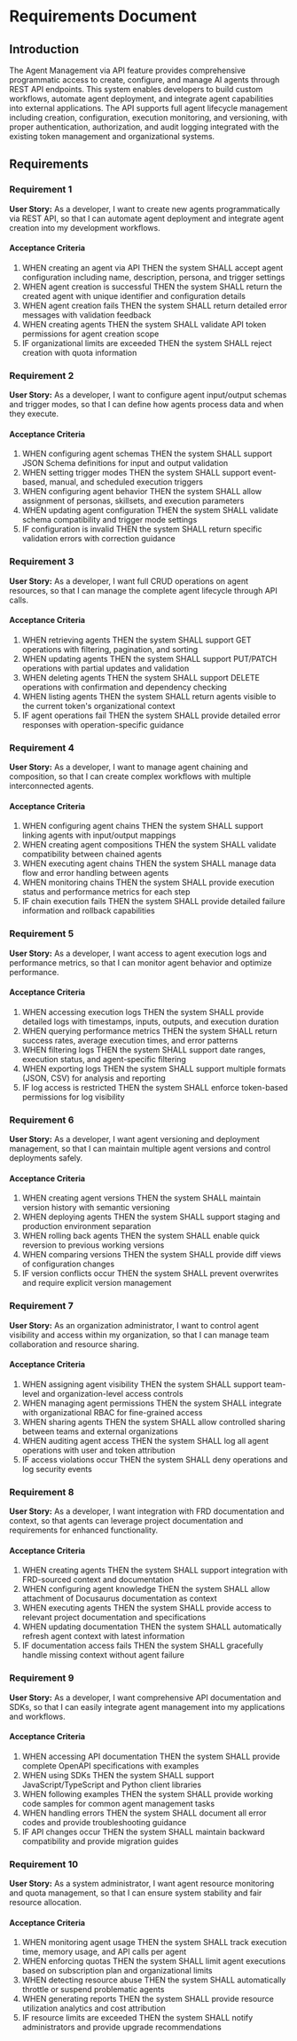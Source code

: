 # Requirements Document

## Introduction

The Agent Management via API feature provides comprehensive programmatic access to create, configure, and manage AI agents through REST API endpoints. This system enables developers to build custom workflows, automate agent deployment, and integrate agent capabilities into external applications. The API supports full agent lifecycle management including creation, configuration, execution monitoring, and versioning, with proper authentication, authorization, and audit logging integrated with the existing token management and organizational systems.

## Requirements

### Requirement 1

**User Story:** As a developer, I want to create new agents programmatically via REST API, so that I can automate agent deployment and integrate agent creation into my development workflows.

#### Acceptance Criteria

1. WHEN creating an agent via API THEN the system SHALL accept agent configuration including name, description, persona, and trigger settings
2. WHEN agent creation is successful THEN the system SHALL return the created agent with unique identifier and configuration details
3. WHEN agent creation fails THEN the system SHALL return detailed error messages with validation feedback
4. WHEN creating agents THEN the system SHALL validate API token permissions for agent creation scope
5. IF organizational limits are exceeded THEN the system SHALL reject creation with quota information

### Requirement 2

**User Story:** As a developer, I want to configure agent input/output schemas and trigger modes, so that I can define how agents process data and when they execute.

#### Acceptance Criteria

1. WHEN configuring agent schemas THEN the system SHALL support JSON Schema definitions for input and output validation
2. WHEN setting trigger modes THEN the system SHALL support event-based, manual, and scheduled execution triggers
3. WHEN configuring agent behavior THEN the system SHALL allow assignment of personas, skillsets, and execution parameters
4. WHEN updating agent configuration THEN the system SHALL validate schema compatibility and trigger mode settings
5. IF configuration is invalid THEN the system SHALL return specific validation errors with correction guidance

### Requirement 3

**User Story:** As a developer, I want full CRUD operations on agent resources, so that I can manage the complete agent lifecycle through API calls.

#### Acceptance Criteria

1. WHEN retrieving agents THEN the system SHALL support GET operations with filtering, pagination, and sorting
2. WHEN updating agents THEN the system SHALL support PUT/PATCH operations with partial updates and validation
3. WHEN deleting agents THEN the system SHALL support DELETE operations with confirmation and dependency checking
4. WHEN listing agents THEN the system SHALL return agents visible to the current token's organizational context
5. IF agent operations fail THEN the system SHALL provide detailed error responses with operation-specific guidance

### Requirement 4

**User Story:** As a developer, I want to manage agent chaining and composition, so that I can create complex workflows with multiple interconnected agents.

#### Acceptance Criteria

1. WHEN configuring agent chains THEN the system SHALL support linking agents with input/output mappings
2. WHEN creating agent compositions THEN the system SHALL validate compatibility between chained agents
3. WHEN executing agent chains THEN the system SHALL manage data flow and error handling between agents
4. WHEN monitoring chains THEN the system SHALL provide execution status and performance metrics for each step
5. IF chain execution fails THEN the system SHALL provide detailed failure information and rollback capabilities

### Requirement 5

**User Story:** As a developer, I want access to agent execution logs and performance metrics, so that I can monitor agent behavior and optimize performance.

#### Acceptance Criteria

1. WHEN accessing execution logs THEN the system SHALL provide detailed logs with timestamps, inputs, outputs, and execution duration
2. WHEN querying performance metrics THEN the system SHALL return success rates, average execution times, and error patterns
3. WHEN filtering logs THEN the system SHALL support date ranges, execution status, and agent-specific filtering
4. WHEN exporting logs THEN the system SHALL support multiple formats (JSON, CSV) for analysis and reporting
5. IF log access is restricted THEN the system SHALL enforce token-based permissions for log visibility

### Requirement 6

**User Story:** As a developer, I want agent versioning and deployment management, so that I can maintain multiple agent versions and control deployments safely.

#### Acceptance Criteria

1. WHEN creating agent versions THEN the system SHALL maintain version history with semantic versioning
2. WHEN deploying agents THEN the system SHALL support staging and production environment separation
3. WHEN rolling back agents THEN the system SHALL enable quick reversion to previous working versions
4. WHEN comparing versions THEN the system SHALL provide diff views of configuration changes
5. IF version conflicts occur THEN the system SHALL prevent overwrites and require explicit version management

### Requirement 7

**User Story:** As an organization administrator, I want to control agent visibility and access within my organization, so that I can manage team collaboration and resource sharing.

#### Acceptance Criteria

1. WHEN assigning agent visibility THEN the system SHALL support team-level and organization-level access controls
2. WHEN managing agent permissions THEN the system SHALL integrate with organizational RBAC for fine-grained access
3. WHEN sharing agents THEN the system SHALL allow controlled sharing between teams and external organizations
4. WHEN auditing agent access THEN the system SHALL log all agent operations with user and token attribution
5. IF access violations occur THEN the system SHALL deny operations and log security events

### Requirement 8

**User Story:** As a developer, I want integration with FRD documentation and context, so that agents can leverage project documentation and requirements for enhanced functionality.

#### Acceptance Criteria

1. WHEN creating agents THEN the system SHALL support integration with FRD-sourced context and documentation
2. WHEN configuring agent knowledge THEN the system SHALL allow attachment of Docusaurus documentation as context
3. WHEN executing agents THEN the system SHALL provide access to relevant project documentation and specifications
4. WHEN updating documentation THEN the system SHALL automatically refresh agent context with latest information
5. IF documentation access fails THEN the system SHALL gracefully handle missing context without agent failure

### Requirement 9

**User Story:** As a developer, I want comprehensive API documentation and SDKs, so that I can easily integrate agent management into my applications and workflows.

#### Acceptance Criteria

1. WHEN accessing API documentation THEN the system SHALL provide complete OpenAPI specifications with examples
2. WHEN using SDKs THEN the system SHALL support JavaScript/TypeScript and Python client libraries
3. WHEN following examples THEN the system SHALL provide working code samples for common agent management tasks
4. WHEN handling errors THEN the system SHALL document all error codes and provide troubleshooting guidance
5. IF API changes occur THEN the system SHALL maintain backward compatibility and provide migration guides

### Requirement 10

**User Story:** As a system administrator, I want agent resource monitoring and quota management, so that I can ensure system stability and fair resource allocation.

#### Acceptance Criteria

1. WHEN monitoring agent usage THEN the system SHALL track execution time, memory usage, and API calls per agent
2. WHEN enforcing quotas THEN the system SHALL limit agent executions based on subscription plan and organizational limits
3. WHEN detecting resource abuse THEN the system SHALL automatically throttle or suspend problematic agents
4. WHEN generating reports THEN the system SHALL provide resource utilization analytics and cost attribution
5. IF resource limits are exceeded THEN the system SHALL notify administrators and provide upgrade recommendations